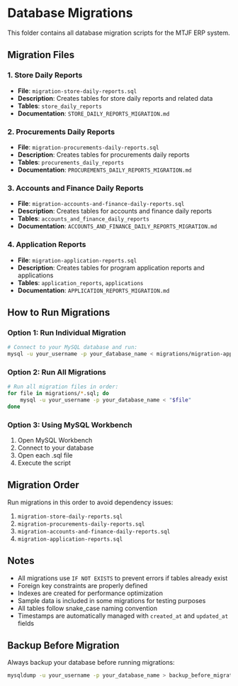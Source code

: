 # Database Migrations

This folder contains all database migration scripts for the MTJF ERP system.

## Migration Files

### 1. Store Daily Reports
- **File**: `migration-store-daily-reports.sql`
- **Description**: Creates tables for store daily reports and related data
- **Tables**: `store_daily_reports`
- **Documentation**: `STORE_DAILY_REPORTS_MIGRATION.md`

### 2. Procurements Daily Reports
- **File**: `migration-procurements-daily-reports.sql`
- **Description**: Creates tables for procurements daily reports
- **Tables**: `procurements_daily_reports`
- **Documentation**: `PROCUREMENTS_DAILY_REPORTS_MIGRATION.md`

### 3. Accounts and Finance Daily Reports
- **File**: `migration-accounts-and-finance-daily-reports.sql`
- **Description**: Creates tables for accounts and finance daily reports
- **Tables**: `accounts_and_finance_daily_reports`
- **Documentation**: `ACCOUNTS_AND_FINANCE_DAILY_REPORTS_MIGRATION.md`

### 4. Application Reports
- **File**: `migration-application-reports.sql`
- **Description**: Creates tables for program application reports and applications
- **Tables**: `application_reports`, `applications`
- **Documentation**: `APPLICATION_REPORTS_MIGRATION.md`

## How to Run Migrations

### Option 1: Run Individual Migration
```bash
# Connect to your MySQL database and run:
mysql -u your_username -p your_database_name < migrations/migration-application-reports.sql
```

### Option 2: Run All Migrations
```bash
# Run all migration files in order:
for file in migrations/*.sql; do
    mysql -u your_username -p your_database_name < "$file"
done
```

### Option 3: Using MySQL Workbench
1. Open MySQL Workbench
2. Connect to your database
3. Open each .sql file
4. Execute the script

## Migration Order

Run migrations in this order to avoid dependency issues:

1. `migration-store-daily-reports.sql`
2. `migration-procurements-daily-reports.sql`
3. `migration-accounts-and-finance-daily-reports.sql`
4. `migration-application-reports.sql`

## Notes

- All migrations use `IF NOT EXISTS` to prevent errors if tables already exist
- Foreign key constraints are properly defined
- Indexes are created for performance optimization
- Sample data is included in some migrations for testing purposes
- All tables follow snake_case naming convention
- Timestamps are automatically managed with `created_at` and `updated_at` fields

## Backup Before Migration

Always backup your database before running migrations:

```bash
mysqldump -u your_username -p your_database_name > backup_before_migration.sql
``` 